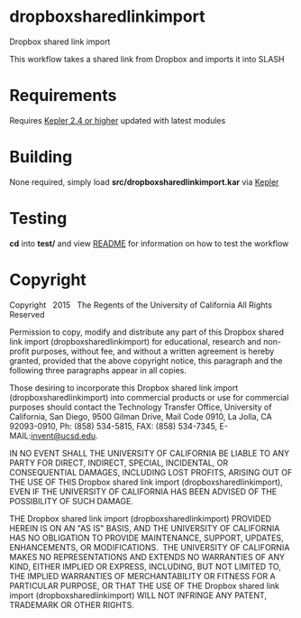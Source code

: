 [1]: https://kepler-project.org/
[2]: test/README.md

dropboxsharedlinkimport
=======================

Dropbox shared link import

This workflow takes a shared link from Dropbox and imports it into SLASH


Requirements
============

Requires [Kepler 2.4 or higher][1] updated with latest modules

Building
========

None required, simply load **src/dropboxsharedlinkimport.kar** via [Kepler][1]

Testing
=======

**cd** into **test/** and view [README][2] for information
on how to test the workflow

Copyright
=========
Copyright   2015   The Regents of the University of California
All Rights Reserved


Permission to copy, modify and distribute any part of this Dropbox shared link import (dropboxsharedlinkimport) for educational, research and non-profit purposes, without fee, and without a written agreement is hereby granted, provided that the above copyright notice, this paragraph and the following three paragraphs appear in all copies.

Those desiring to incorporate this Dropbox shared link import (dropboxsharedlinkimport) into commercial products or use for commercial purposes should contact the Technology Transfer Office, University of California, San Diego, 9500 Gilman Drive, Mail Code 0910, La Jolla, CA 92093-0910, Ph: (858) 534-5815, FAX: (858) 534-7345, E-MAIL:invent@ucsd.edu.

IN NO EVENT SHALL THE UNIVERSITY OF CALIFORNIA BE LIABLE TO ANY PARTY FOR DIRECT, INDIRECT, SPECIAL, INCIDENTAL, OR CONSEQUENTIAL DAMAGES, INCLUDING LOST PROFITS, ARISING OUT OF THE USE OF THIS Dropbox shared link import (dropboxsharedlinkimport), EVEN IF THE UNIVERSITY OF CALIFORNIA HAS BEEN ADVISED OF THE POSSIBILITY OF SUCH DAMAGE.

THE Dropbox shared link import (dropboxsharedlinkimport) PROVIDED HEREIN IS ON AN "AS IS" BASIS, AND THE UNIVERSITY OF CALIFORNIA HAS NO OBLIGATION TO PROVIDE MAINTENANCE, SUPPORT, UPDATES, ENHANCEMENTS, OR MODIFICATIONS.  THE UNIVERSITY OF CALIFORNIA MAKES NO REPRESENTATIONS AND EXTENDS NO WARRANTIES OF ANY KIND, EITHER IMPLIED OR EXPRESS, INCLUDING, BUT NOT LIMITED TO, THE IMPLIED WARRANTIES OF MERCHANTABILITY OR FITNESS FOR A PARTICULAR PURPOSE, OR THAT THE USE OF THE Dropbox shared link import (dropboxsharedlinkimport) WILL NOT INFRINGE ANY PATENT, TRADEMARK OR OTHER RIGHTS.

